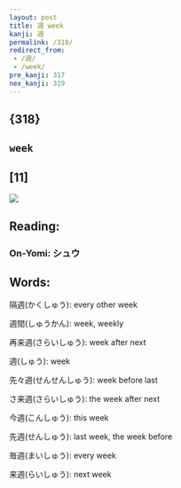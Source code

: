 ```yaml
---
layout: post
title: 週 week
kanji: 週
permalink: /318/
redirect_from:
 - /週/
 - /week/
pre_kanji: 317
nex_kanji: 319
---
```


## {318}

## `week`

## [11]

<div class="stroke"><img src="E980B1.png" /></div>

## Reading:

### On-Yomi: シュウ

## Words:

隔週(かくしゅう): every other week

週間(しゅうかん): week, weekly

再来週(さらいしゅう): week after next

週(しゅう): week

先々週(せんせんしゅう): week before last

さ来週(さらいしゅう): the week after next

今週(こんしゅう): this week

先週(せんしゅう): last week, the week before

毎週(まいしゅう): every week

来週(らいしゅう): next week
